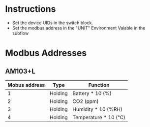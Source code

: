 # Instructions
- Set the device UIDs in the switch block.
- Set the modbus address in the "UNIT" Environment Vaiable in the subflow

# Modbus Addresses
## AM103+L
| Mobus address | Type | Function |
|--|--|--|
| 1 | Holding | Battery * 10 (%) |
| 2 | Holding | CO2 (ppm) |
| 3 | Holding | Humidity * 10 (%RH) |
| 4 | Holding | Temperature * 10 (°C) |

